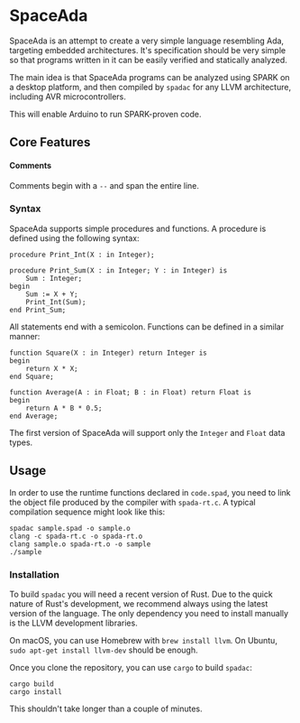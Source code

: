 # SpaceAda

SpaceAda is an attempt to create a very simple language resembling Ada, targeting embedded architectures.
It's specification should be very simple so that programs written in it can be easily verified and statically analyzed.

The main idea is that SpaceAda programs can be analyzed using SPARK on a desktop platform, and then compiled by `spadac` for any LLVM architecture, including AVR microcontrollers.

This will enable Arduino to run SPARK-proven code.

## Core Features
#### Comments
Comments begin with a `--` and span the entire line.

### Syntax
SpaceAda supports simple procedures and functions. A procedure is defined using the following syntax:

```
procedure Print_Int(X : in Integer);

procedure Print_Sum(X : in Integer; Y : in Integer) is
	Sum : Integer;
begin
	Sum := X + Y;
	Print_Int(Sum);
end Print_Sum;
```

All statements end with a semicolon.
Functions can be defined in a similar manner:

```
function Square(X : in Integer) return Integer is
begin
	return X * X;
end Square;

function Average(A : in Float; B : in Float) return Float is
begin
	return A * B * 0.5;
end Average;
```

The first version of SpaceAda will support only the `Integer` and `Float` data types.

## Usage

In order to use the runtime functions declared in `code.spad`, you need to link the object file
produced by the compiler with `spada-rt.c`. A typical compilation sequence might look like this:

```
spadac sample.spad -o sample.o
clang -c spada-rt.c -o spada-rt.o
clang sample.o spada-rt.o -o sample
./sample
```

### Installation
To build `spadac` you will need a recent version of Rust.
Due to the quick nature of Rust's development, we recommend
always using the latest version of the language.
The only dependency you need to install manually is the LLVM
development libraries.

On macOS, you can use Homebrew with `brew install llvm`.
On Ubuntu, `sudo apt-get install llvm-dev` should be enough.

Once you clone the repository, you can use `cargo` to build `spadac`:

```
cargo build
cargo install
```

This shouldn't take longer than a couple of minutes.
